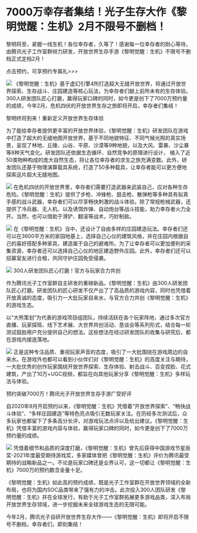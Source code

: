 # 7000万幸存者集结！光子生存大作《黎明觉醒：生机》2月不限号不删档！

黎明将至，紧握一线生机！各位幸存者，久等了！感谢每一位幸存者的耐心等待，由腾讯光子工作室群倾力研发，开放世界生存手游《黎明觉醒：生机》不限号不删档正式定档2月！

点击预约，可享预约专属礼>>>

![](https://inews.gtimg.com/news_bt/OT6aOck2l6hsON1U99C3MXC6PDAmqaCM3cSK_Q-a3meqUAA/1000)
《黎明觉醒：生机》基于虚幻引擎4所打造超大无缝开放世界，将通过开放世界探索、生存战斗、庄园建造等核心玩法，为幸存者们献上前所未有的生存体验。300人研发团队匠心打磨，赢得玩家口碑的同时，如今更是创下了7000万预约量的成绩，今年2月，危机四伏的开放世界生存之旅即将开启，幸存者们集结！

黎明终将到来！重新定义开放世界生存体验

为了能给幸存者提供更丰富的开放世界体验，《黎明觉醒：生机》研发团队在游戏中打造了超大的无缝地图开放世界，基于不同地貌特征、不同气候光照的真实场景，呈现了林地、丘陵、山谷、平原、沙漠等9种地貌，以及大风、雷暴、沙尘暴等8种天气变化。研发团队还依据生态循环、自然竞争的原理进行设计，
植入了近50类物种构成的庞大自然生态，将让各位幸存者的求生之旅充满变数。此外，研发团队还基于物理演算载具系统，打造了50多种载具，让幸存者能可以更方便地探索这片超大无缝地图。

![](https://inews.gtimg.com/news_bt/GqHy9j95Pbzgvm8XjQfqTeD3aKfMbrwyt_Thivwjfo9r0AA/0)
在危机四伏的开放世界里，幸存者们需要打造武器来武装自己，应对各种生存危险。《黎明觉醒：生机》提供了步枪、冲锋枪、狙击枪、散弹枪等多种具有拟真手感的战斗武器，幸存者们可以尽享畅快刺激的战斗体验。除了常规枪械武器，还提供了冷兵器、无人机、以及诱饵炸弹、自动炮台等战斗技能，助力幸存者火力全开。当然，也可以借助于滑铲、翻滚等战术，巧妙制敌。

![](https://inews.gtimg.com/news_bt/G1RXvVraHrhlWyfJE69857oIfS7QzzXWGFOhgqvmg_K00AA/0)
在《黎明觉醒：生机》当中，还设计了自由多样的庄园建造玩法。幸存者们还可以在3600平方米的家园地基上，选择自己心仪的建筑风格，并在庄园内根据自己的喜好搭配多种家具，建造属于自己的避难所。为了让幸存者可以更加便利的采集资源，幸存者还可以选择自己心仪的地区建造野外庄园。此外，幸存者们还可以招募室友进行合租，共同守护庄园免受侵袭。

![](https://inews.gtimg.com/news_bt/GFxS4kXfCPdw2ks-Z6nbCobwH9KYEWg6g3Z5p0R3QUnhQAA/0)
300人研发团队匠心打磨！官方与玩家合力共创

作为腾讯光子工作室群自主研发的重磅新品，《黎明觉醒：生机》由300人研发团队匠心打磨。研发团队的匠心研发不仅产出了了高品质的游戏内容，同时也凭借着开放真诚的态度，吸引力一大批玩家自来水，与官方合力共创《黎明觉醒：生机》的游戏生态。

以“大熊策划”为代表的游戏项目组团队，持续活跃在各个玩家阵地，通过多次官方直播、玩家探班、线下艺术展、大世界共创活动、恳谈会等系列形式，结合每一轮测试鼓励用户充分提供自己的想法。这些想法在经过研发团队的收集与研究后，都在游戏内接连落地。

![](https://inews.gtimg.com/news_bt/OPEWQiAaUHzctEbyEh_GWqOeiQcOXkyX4m2nA0JKY4UKYAA/1000)
正是这种专注品质、重视玩家声音的态度，吸引了一大批围绕在游戏周边的自来水。在游戏外也都可以看到小伙伴们对《黎明觉醒：生机》的高度关注与期待，一大批优秀的创作玩家围绕开放世界探索、生存体验、射击战斗、百变捏脸、花式建筑，产出了10万+UGC视频，都旨在向其他玩家分享《黎明觉醒：生机》多样玩法与体验。

预约突破7000万！腾讯光子开放世界生存手游广受好评

自2020年9月开启预约以来，《黎明觉醒：生机》凭借着“开放世界探索”、“畅快战斗体验”、“多样庄园建造”等特色亮点吸引无数玩家关注。在历经多次测试后，众多玩家也都留下了多条高分长评，对游戏玩法点评以及给出建议。《黎明觉醒：生机》凭借丰富的游戏内容与体验，赢得玩家口碑的同时，如今更是创下了7000万预约量的成绩。

![](https://inews.gtimg.com/news_bt/OnC_q9AymTFIZxr2_KX2pwyEsGmshuhXR7bCyl8eFxdIQAA/1000)
凭借着细节和品质的深度打磨，《黎明觉醒：生机》曾先后获得中国游戏节星辰奖-2021年度最受期待游戏奖，多家媒体曾把《黎明觉醒：生机》评价为腾讯最受期待的战略新品之一。不论是玩家口碑还是业界认可，这一切都让《黎明觉醒：生机》7000万的预约数含金量十足。

《黎明觉醒：生机》如此高的预约成绩，既是光子工作室群在开放世界领域的全新布局，也将为国内SOC品类带来了强有力的冲击。此次投入300人团队研发《黎明觉醒：生机》并在全球发行，有助于光子工作室群拓展更多游戏品类，深入布局开放世界生存领域，进一步挖掘未来全球游戏生态的无限可能。

今年2月，腾讯光子自研开放世界生存大作——《黎明觉醒：生机》即将开启不限号不删档，幸存者们，即刻集结！

